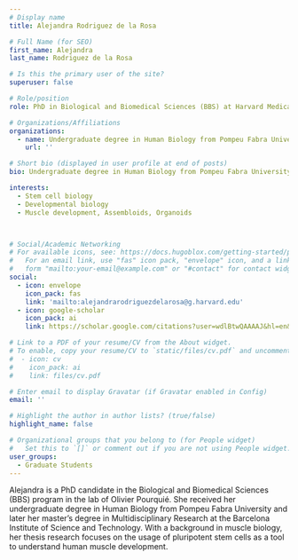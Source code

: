 ```yaml
---
# Display name
title: Alejandra Rodriguez de la Rosa

# Full Name (for SEO)
first_name: Alejandra 
last_name: Rodriguez de la Rosa

# Is this the primary user of the site?
superuser: false

# Role/position
role: PhD in Biological and Biomedical Sciences (BBS) at Harvard Medical School. 

# Organizations/Affiliations
organizations:
  - name: Undergraduate degree in Human Biology from Pompeu Fabra University (UPF) and master’s degree in Multidisciplinary Research at the Barcelona Institute of Science and Technology (BIST). 
    url: ''

# Short bio (displayed in user profile at end of posts)
bio: Undergraduate degree in Human Biology from Pompeu Fabra University (UPF) and master’s degree in Multidisciplinary Research at the Barcelona Institute of Science and Technology (BIST). 

interests:
  - Stem cell biology
  - Developmental biology
  - Muscle development, Assembloids, Organoids 



# Social/Academic Networking
# For available icons, see: https://docs.hugoblox.com/getting-started/page-builder/#icons
#   For an email link, use "fas" icon pack, "envelope" icon, and a link in the
#   form "mailto:your-email@example.com" or "#contact" for contact widget.
social:
  - icon: envelope
    icon_pack: fas
    link: 'mailto:alejandrarodriguezdelarosa@g.harvard.edu'
  - icon: google-scholar
    icon_pack: ai
    link: https://scholar.google.com/citations?user=wdlBtwQAAAAJ&hl=en&inst=7575085548378563675&oi=ao

# Link to a PDF of your resume/CV from the About widget.
# To enable, copy your resume/CV to `static/files/cv.pdf` and uncomment the lines below.
#  - icon: cv
#    icon_pack: ai
#    link: files/cv.pdf

# Enter email to display Gravatar (if Gravatar enabled in Config)
email: ''

# Highlight the author in author lists? (true/false)
highlight_name: false

# Organizational groups that you belong to (for People widget)
#   Set this to `[]` or comment out if you are not using People widget.
user_groups:
  - Graduate Students
---
```


Alejandra is a PhD candidate in the Biological and Biomedical Sciences (BBS) program in the lab of Olivier Pourquié. She received her undergraduate degree in Human Biology from Pompeu Fabra University and later her master’s degree in Multidisciplinary Research at the Barcelona Institute of Science and Technology. With a background in muscle biology, her thesis research focuses on the usage of pluripotent stem cells as a tool to understand human muscle development.